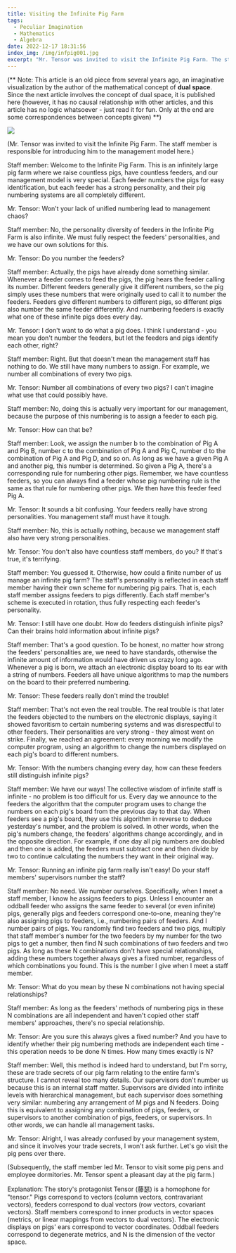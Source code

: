 ```yaml
---
title: Visiting the Infinite Pig Farm
tags:
  - Peculiar Imagination
  - Mathematics
  - Algebra
date: 2022-12-17 18:31:56
index_img: /img/infpig001.jpg
excerpt: "Mr. Tensor was invited to visit the Infinite Pig Farm. The staff member is responsible for introducing him to the management model here. Staff member: Welcome to the Infinite Pig Farm. This is an infinitely large pig farm where we raise countless pigs, have countless feeders, and our management model is very special. Each feeder numbers the pigs for easy identification, but each feeder has a strong personality, and their pig numbering systems are all completely different..."
---
```


<p class="likecode">(** Note: This article is an old piece from several years ago, an imaginative visualization by the author of the mathematical concept of <b>dual space</b>. Since the next article involves the concept of dual space, it is published here (however, it has no causal relationship with other articles, and this article has no logic whatsoever - just read it for fun. Only at the end are some correspondences between concepts given) **)</p>

![](/img/infpig001.jpg)

(Mr. Tensor was invited to visit the Infinite Pig Farm. The staff member is responsible for introducing him to the management model here.)

Staff member: Welcome to the Infinite Pig Farm. This is an infinitely large pig farm where we raise countless pigs, have countless feeders, and our management model is very special. Each feeder numbers the pigs for easy identification, but each feeder has a strong personality, and their pig numbering systems are all completely different.

Mr. Tensor: Won't your lack of unified numbering lead to management chaos?

Staff member: No, the personality diversity of feeders in the Infinite Pig Farm is also infinite. We must fully respect the feeders' personalities, and we have our own solutions for this.<!--more-->

Mr. Tensor: Do you number the feeders?

Staff member: Actually, the pigs have already done something similar. Whenever a feeder comes to feed the pigs, the pig hears the feeder calling its number. Different feeders generally give it different numbers, so the pig simply uses these numbers that were originally used to call it to number the feeders. Feeders give different numbers to different pigs, so different pigs also number the same feeder differently. And numbering feeders is exactly what one of these infinite pigs does every day.

Mr. Tensor: I don't want to do what a pig does. I think I understand - you mean you don't number the feeders, but let the feeders and pigs identify each other, right?

Staff member: Right. But that doesn't mean the management staff has nothing to do. We still have many numbers to assign. For example, we number all combinations of every two pigs.

Mr. Tensor: Number all combinations of every two pigs? I can't imagine what use that could possibly have.

Staff member: No, doing this is actually very important for our management, because the purpose of this numbering is to assign a feeder to each pig.

Mr. Tensor: How can that be?

Staff member: Look, we assign the number b to the combination of Pig A and Pig B, number c to the combination of Pig A and Pig C, number d to the combination of Pig A and Pig D, and so on. As long as we have a given Pig A and another pig, this number is determined. So given a Pig A, there's a corresponding rule for numbering other pigs. Remember, we have countless feeders, so you can always find a feeder whose pig numbering rule is the same as that rule for numbering other pigs. We then have this feeder feed Pig A.

Mr. Tensor: It sounds a bit confusing. Your feeders really have strong personalities. You management staff must have it tough.

Staff member: No, this is actually nothing, because we management staff also have very strong personalities.

Mr. Tensor: You don't also have countless staff members, do you? If that's true, it's terrifying.

Staff member: You guessed it. Otherwise, how could a finite number of us manage an infinite pig farm? The staff's personality is reflected in each staff member having their own scheme for numbering pig pairs. That is, each staff member assigns feeders to pigs differently. Each staff member's scheme is executed in rotation, thus fully respecting each feeder's personality.

Mr. Tensor: I still have one doubt. How do feeders distinguish infinite pigs? Can their brains hold information about infinite pigs?

Staff member: That's a good question. To be honest, no matter how strong the feeders' personalities are, we need to have standards, otherwise the infinite amount of information would have driven us crazy long ago. Whenever a pig is born, we attach an electronic display board to its ear with a string of numbers. Feeders all have unique algorithms to map the numbers on the board to their preferred numbering.

Mr. Tensor: These feeders really don't mind the trouble!

Staff member: That's not even the real trouble. The real trouble is that later the feeders objected to the numbers on the electronic displays, saying it showed favoritism to certain numbering systems and was disrespectful to other feeders. Their personalities are very strong - they almost went on strike. Finally, we reached an agreement: every morning we modify the computer program, using an algorithm to change the numbers displayed on each pig's board to different numbers.

Mr. Tensor: With the numbers changing every day, how can these feeders still distinguish infinite pigs?

Staff member: We have our ways! The collective wisdom of infinite staff is infinite - no problem is too difficult for us. Every day we announce to the feeders the algorithm that the computer program uses to change the numbers on each pig's board from the previous day to that day. When feeders see a pig's board, they use this algorithm in reverse to deduce yesterday's number, and the problem is solved. In other words, when the pig's numbers change, the feeders' algorithms change accordingly, and in the opposite direction. For example, if one day all pig numbers are doubled and then one is added, the feeders must subtract one and then divide by two to continue calculating the numbers they want in their original way.

Mr. Tensor: Running an infinite pig farm really isn't easy! Do your staff members' supervisors number the staff?

Staff member: No need. We number ourselves. Specifically, when I meet a staff member, I know he assigns feeders to pigs. Unless I encounter an oddball feeder who assigns the same feeder to several (or even infinite) pigs, generally pigs and feeders correspond one-to-one, meaning they're also assigning pigs to feeders, i.e., numbering pairs of feeders. And I number pairs of pigs. You randomly find two feeders and two pigs, multiply that staff member's number for the two feeders by my number for the two pigs to get a number, then find N such combinations of two feeders and two pigs. As long as these N combinations don't have special relationships, adding these numbers together always gives a fixed number, regardless of which combinations you found. This is the number I give when I meet a staff member.

Mr. Tensor: What do you mean by these N combinations not having special relationships?

Staff member: As long as the feeders' methods of numbering pigs in these N combinations are all independent and haven't copied other staff members' approaches, there's no special relationship.

Mr. Tensor: Are you sure this always gives a fixed number? And you have to identify whether their pig numbering methods are independent each time - this operation needs to be done N times. How many times exactly is N?

Staff member: Well, this method is indeed hard to understand, but I'm sorry, these are trade secrets of our pig farm relating to the entire farm's structure. I cannot reveal too many details. Our supervisors don't number us because this is an internal staff matter. Supervisors are divided into infinite levels with hierarchical management, but each supervisor does something very similar: numbering any arrangement of M pigs and N feeders. Doing this is equivalent to assigning any combination of pigs, feeders, or supervisors to another combination of pigs, feeders, or supervisors. In other words, we can handle all management tasks.

Mr. Tensor: Alright, I was already confused by your management system, and since it involves your trade secrets, I won't ask further. Let's go visit the pig pens over there.

(Subsequently, the staff member led Mr. Tensor to visit some pig pens and employee dormitories. Mr. Tensor spent a pleasant day at the pig farm.)

Explanation: The story's protagonist Tensor (藤瑟) is a homophone for "tensor." Pigs correspond to vectors (column vectors, contravariant vectors), feeders correspond to dual vectors (row vectors, covariant vectors). Staff members correspond to inner products in vector spaces (metrics, or linear mappings from vectors to dual vectors). The electronic displays on pigs' ears correspond to vector coordinates. Oddball feeders correspond to degenerate metrics, and N is the dimension of the vector space.